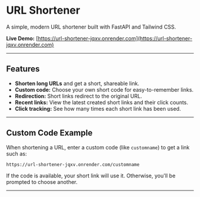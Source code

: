# URL Shortener

A simple, modern URL shortener built with FastAPI and Tailwind CSS.

**Live Demo:** [https://url-shortener-jqxv.onrender.com](https://url-shortener-jqxv.onrender.com)

---

## Features

- **Shorten long URLs** and get a short, shareable link.
- **Custom code:** Choose your own short code for easy-to-remember links.
- **Redirection:** Short links redirect to the original URL.
- **Recent links:** View the latest created short links and their click counts.
- **Click tracking:** See how many times each short link has been used.

---

## Custom Code Example

When shortening a URL, enter a custom code (like `customname`) to get a link such as:

```
https://url-shortener-jqxv.onrender.com/customname
```

If the code is available, your short link will use it. Otherwise, you'll be prompted to choose another.

---